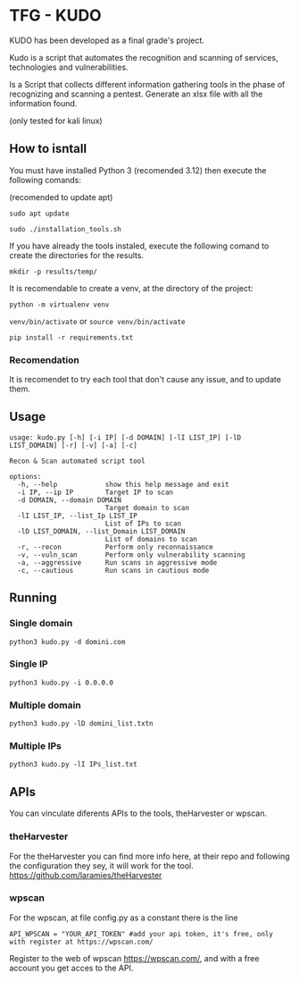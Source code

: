 # TFG - KUDO
KUDO has been developed as a final grade's project. 

Kudo is a script that automates the recognition and scanning of services, technologies and vulnerabilities.

Is a Script that collects different information gathering tools in the phase of recognizing and scanning a pentest. Generate an xlsx file with all the information found.

(only tested for kali linux)

## How to isntall
You must have installed Python 3 (recomended 3.12)
then execute the following comands:

(recomended to update apt)

```sudo apt update```

```sudo ./installation_tools.sh ```

If you have already the tools instaled, execute the following comand to create the directories for the results.

```mkdir -p results/temp/```

It is recomendable to create a venv, at the directory of the project:

```python -m virtualenv venv```

``venv/bin/activate``
or
``source venv/bin/activate``

```pip install -r requirements.txt```
### Recomendation
It is recomendet to try each tool that don't cause any issue, and to update them.

## Usage
```
usage: kudo.py [-h] [-i IP] [-d DOMAIN] [-lI LIST_IP] [-lD LIST_DOMAIN] [-r] [-v] [-a] [-c] 

Recon & Scan automated script tool

options:
  -h, --help            show this help message and exit
  -i IP, --ip IP        Target IP to scan
  -d DOMAIN, --domain DOMAIN
                        Target domain to scan
  -lI LIST_IP, --list_Ip LIST_IP
                        List of IPs to scan
  -lD LIST_DOMAIN, --list_Domain LIST_DOMAIN
                        List of domains to scan
  -r, --recon           Perform only reconnaissance
  -v, --vuln_scan       Perform only vulnerability scanning
  -a, --aggressive      Run scans in aggressive mode
  -c, --cautious        Run scans in cautious mode
```

## Running 
### Single domain
``python3 kudo.py -d domini.com``
### Single IP
``python3 kudo.py -i 0.0.0.0``
### Multiple domain
``python3 kudo.py -lD domini_list.txtn``
### Multiple IPs
``python3 kudo.py -lI IPs_list.txt``

## APIs 
You can vinculate diferents APIs to the tools, theHarvester or wpscan. 

### theHarvester
For the theHarvester you can find more info here, at their repo and following the configuration they sey, it will work for the tool.
https://github.com/laramies/theHarvester

### wpscan
For the wpscan, at file config.py as a constant there is the line 

```API_WPSCAN = "YOUR_API_TOKEN" #add your api token, it's free, only with register at https://wpscan.com/```

Register to the web of wpscan https://wpscan.com/, and with a free account you get acces to the API.

